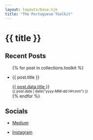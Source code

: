 ```yaml
---
layout: layouts/base.njk
title: "The Portuguese Toolkit"
---
```


<h1>{{ title }}</h1>

## Recent Posts

<ul>
{% for post in collections.toolkit %}
  <li>
    <p>{{ post.title }}</p>
    <a href="{{ post.url }}">{{ post.data.title }}</a><br />
    <small>{{ post.date | date("yyyy-MM-dd HH:mm") }}</small>
  </li>
{% endfor %}
</ul>

## Socials

- [Medium](https://medium.com/@portuguese-toolkit)

- [Instagram](https://www.instagram.com/portuguese_toolkit/)